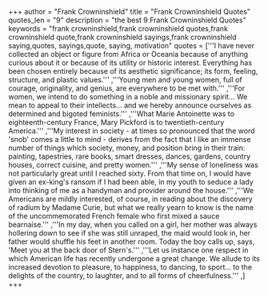 +++
author = "Frank Crowninshield"
title = "Frank Crowninshield Quotes"
quotes_len = "9"
description = "the best 9 Frank Crowninshield Quotes"
keywords = "frank crowninshield,frank crowninshield quotes,frank crowninshield quote,frank crowninshield sayings,frank crowninshield saying,quotes, sayings,quote, saying, motivation"
quotes = ['''I have never collected an object or figure from Africa or Oceania because of anything curious about it or because of its utility or historic interest. Everything has been chosen entirely because of its aesthetic significance; its form, feeling, structure, and plastic values.''' ,'''Young men and young women, full of courage, originality, and genius, are everywhere to be met with.''' ,'''For women, we intend to do something in a noble and missionary spirit... We mean to appeal to their intellects... and we hereby announce ourselves as determined and bigoted feminists.''' ,'''What Marie Antoinette was to eighteenth-century France, Mary Pickford is to twentieth-century America.''' ,'''My interest in society - at times so pronounced that the word 'snob' comes a little to mind - derives from the fact that I like an immense number of things which society, money, and position bring in their train: painting, tapestries, rare books, smart dresses, dances, gardens, country houses, correct cuisine, and pretty women.''' ,'''My sense of loneliness was not particularly great until I reached sixty. From that time on, I would have given an ex-king's ransom if I had been able, in my youth to seduce a lady into thinking of me as a handyman and provider around the house.''' ,'''We Americans are mildly interested, of course, in reading about the discovery of radium by Madame Curie, but what we really yearn to know is the name of the uncommemorated French female who first mixed a sauce bearnaise.''' ,'''In my day, when you called on a girl, her mother was always hollering down to see if she was still unraped, the maid would look in, her father would shuffle his feet in another room. Today the boy calls up, says, 'Meet you at the back door of Stern's.''' ,'''Let us instance one respect in which American life has recently undergone a great change. We allude to its increased devotion to pleasure, to happiness, to dancing, to sport... to the delights of the country, to laughter, and to all forms of cheerfulness.''' ,]
+++